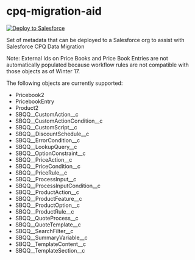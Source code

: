 # cpq-migration-aid

<a href="https://githubsfdeploy.herokuapp.com">
  <img alt="Deploy to Salesforce"
       src="https://raw.githubusercontent.com/afawcett/githubsfdeploy/master/deploy.png">
</a>

Set of metadata that can be deployed to a Salesforce org to assist with Salesforce CPQ Data Migration

Note: External Ids on Price Books and Price Book Entries are not automatically populated because workflow rules are not compatible with those objects as of Winter 17.

The following objects are currently supported:
* Pricebook2
* PricebookEntry
* Product2
* SBQQ__CustomAction__c
* SBQQ__CustomActionCondition__c
* SBQQ__CustomScript__c
* SBQQ__DiscountSchedule__c
* SBQQ__ErrorCondition__c
* SBQQ__LookupQuery__c
* SBQQ__OptionConstraint__c
* SBQQ__PriceAction__c
* SBQQ__PriceCondition__c
* SBQQ__PriceRule__c
* SBQQ__ProcessInput__c
* SBQQ__ProcessInputCondition__c
* SBQQ__ProductAction__c
* SBQQ__ProductFeature__c
* SBQQ__ProductOption__c
* SBQQ__ProductRule__c
* SBQQ__QuoteProcess__c
* SBQQ__QuoteTemplate__c
* SBQQ__SearchFilter__c
* SBQQ__SummaryVariable__c
* SBQQ__TemplateContent__c
* SBQQ__TemplateSection__c
